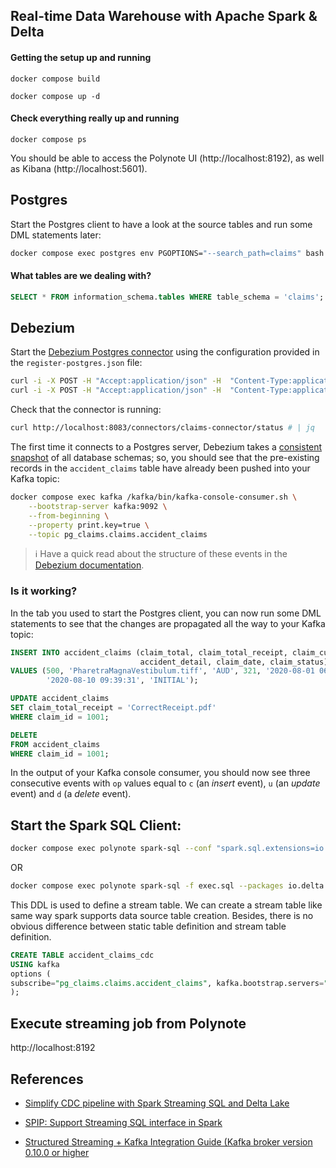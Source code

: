 ## Real-time Data Warehouse with Apache Spark & Delta

<!-- <p align="center">
<img width="700" alt="demo_overview" src="https://user-images.githubusercontent.com/12044174/123548508-94b73400-d797-11eb-837a-beeb3b2a0535.png">
</p> -->

#### Getting the setup up and running

`docker compose build`

`docker compose up -d`

#### Check everything really up and running

`docker compose ps`

You should be able to access the Polynote UI (http://localhost:8192), as well as Kibana (http://localhost:5601).

## Postgres

Start the Postgres client to have a look at the source tables and run some DML statements later:

```bash
docker compose exec postgres env PGOPTIONS="--search_path=claims" bash -c 'psql -U $POSTGRES_USER postgres'
```

#### What tables are we dealing with?

```sql
SELECT * FROM information_schema.tables WHERE table_schema = 'claims';
```

## Debezium

Start the [Debezium Postgres connector](https://debezium.io/documentation/reference/1.2/connectors/postgresql.html)
using the configuration provided in the `register-postgres.json` file:

```bash
curl -i -X POST -H "Accept:application/json" -H  "Content-Type:application/json" http://localhost:8083/connectors/ -d @register-postgres.json
curl -i -X POST -H "Accept:application/json" -H  "Content-Type:application/json" http://localhost:8083/connectors/ -d @register-postgres-members.json
```

Check that the connector is running:

```bash
curl http://localhost:8083/connectors/claims-connector/status # | jq
```

The first time it connects to a Postgres server, Debezium takes
a [consistent snapshot](https://debezium.io/documentation/reference/1.2/connectors/postgresql.html#postgresql-snapshots)
of all database schemas; so, you should see that the pre-existing records in the `accident_claims` table have already
been pushed into your Kafka topic:

```bash
docker compose exec kafka /kafka/bin/kafka-console-consumer.sh \
    --bootstrap-server kafka:9092 \
    --from-beginning \
    --property print.key=true \
    --topic pg_claims.claims.accident_claims
```

> ℹ️ Have a quick read about the structure of these events in the [Debezium documentation](https://debezium.io/documentation/reference/1.2/connectors/postgresql.html#postgresql-change-events-value).

### Is it working?

In the tab you used to start the Postgres client, you can now run some DML statements to see that the changes are
propagated all the way to your Kafka topic:

```sql
INSERT INTO accident_claims (claim_total, claim_total_receipt, claim_currency, member_id, accident_date, accident_type,
                             accident_detail, claim_date, claim_status)
VALUES (500, 'PharetraMagnaVestibulum.tiff', 'AUD', 321, '2020-08-01 06:43:03', 'Collision', 'Blue Ringed Octopus',
        '2020-08-10 09:39:31', 'INITIAL');
```

```sql
UPDATE accident_claims
SET claim_total_receipt = 'CorrectReceipt.pdf'
WHERE claim_id = 1001;
```

```sql
DELETE
FROM accident_claims
WHERE claim_id = 1001;
```

In the output of your Kafka console consumer, you should now see three consecutive events with `op` values equal
to `c` (an _insert_ event), `u` (an _update_ event) and `d` (a _delete_ event).

## Start the Spark SQL Client:

```bash
docker compose exec polynote spark-sql --conf "spark.sql.extensions=io.delta.sql.DeltaSparkSessionExtension" --conf "spark.sql.catalog.spark_catalog=org.apache.spark.sql.delta.catalog.DeltaCatalog"
```


OR

```bash
docker compose exec polynote spark-sql -f exec.sql --packages io.delta:delta-core_2.12:1.0.0,org.apache.spark:spark-sql-kafka-0-10_2.12:3.1.2 --conf "spark.sql.extensions=io.delta.sql.DeltaSparkSessionExtension" --conf "spark.sql.catalog.spark_catalog=org.apache.spark.sql.delta.catalog.DeltaCatalog"
```

This DDL is used to define a stream table. We can create a stream table like same way spark supports data source table creation. Besides, there is no obvious difference between static table definition and stream table definition.

```sql
CREATE TABLE accident_claims_cdc
USING kafka
options (
subscribe="pg_claims.claims.accident_claims", kafka.bootstrap.servers="kafka:9092"
);
```


## Execute streaming job from Polynote

http://localhost:8192

## References

* [Simplify CDC pipeline with Spark Streaming SQL and Delta Lake](https://www.iteblog.com/ppt/sparkaisummit-north-america-2020-iteblog/simplify-cdc-pipeline-with-spark-streaming-sql-and-delta-lake-iteblog.com.pdf)

* [SPIP: Support Streaming SQL interface in Spark](https://docs.google.com/document/d/19degwnIIcuMSELv6BQ_1VQI5AIVcvGeqOm5xE2-aRA0/edit)

* [Structured Streaming + Kafka Integration Guide (Kafka broker version 0.10.0 or higher](https://spark.apache.org/docs/latest/structured-streaming-kafka-integration.html)